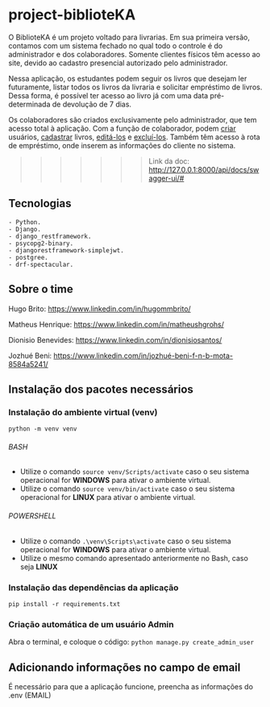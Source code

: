 # project-biblioteKA

O BiblioteKA é um projeto voltado para livrarias. Em sua primeira versão, contamos com um sistema fechado no qual todo o controle é do administrador e dos colaboradores. Somente clientes físicos têm acesso ao site, devido ao cadastro presencial autorizado pelo administrador.

Nessa aplicação, os estudantes podem seguir os livros que desejam ler futuramente, listar todos os livros da livraria e solicitar empréstimo de livros. Dessa forma, é possível ter acesso ao livro já com uma data pré-determinada de devolução de 7 dias.

Os colaboradores são criados exclusivamente pelo administrador, que tem acesso total à aplicação. Com a função de colaborador, podem <u>criar</u> usuários, <u>cadastrar</u> livros, <u>editá-los</u> e <u>excluí-los</u>. Também têm acesso à rota de empréstimo, onde inserem as informações do cliente no sistema.

> > > > > > > Link da doc: http://127.0.0.1:8000/api/docs/swagger-ui/#

## Tecnologias

    - Python.
    - Django.
    - django_restframework.
    - psycopg2-binary.
    - djangorestframework-simplejwt.
    - postgree.
    - drf-spectacular.

## Sobre o time

Hugo Brito: https://www.linkedin.com/in/hugommbrito/

Matheus Henrique: https://www.linkedin.com/in/matheushgrohs/

Dionisio Benevides: https://www.linkedin.com/in/dionisiosantos/

Jozhué Beni: https://www.linkedin.com/in/jozhué-beni-f-n-b-mota-8584a5241/

## Instalação dos pacotes necessários

### Instalação do ambiente virtual (venv)

`python -m venv venv`

###### BASH

- Utilize o comando `source venv/Scripts/activate` caso o seu sistema operacional for **WINDOWS** para ativar o ambiente virtual.
- Utilize o comando `source venv/bin/activate` caso o seu sistema operacional for **LINUX** para ativar o ambiente virtual.

###### POWERSHELL

- Utilize o comando `.\venv\Scripts\activate` caso o seu sistema operacional for **WINDOWS** para ativar o ambiente virtual.
- Utilize o mesmo comando apresentado anteriormente no Bash, caso seja **LINUX**

### Instalação das dependências da aplicação

`pip install -r requirements.txt`

### Criação automática de um usuário Admin

Abra o terminal, e coloque o código:
`python manage.py create_admin_user`

## Adicionando informações no campo de email

É necessário para que a aplicação funcione, preencha as informações do .env (EMAIL)
